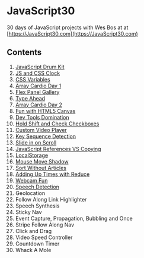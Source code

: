 # JavaScript30
30 days of JavaScript projects with Wes Bos at at [https://JavaScript30.com](https://JavaScript30.com)

## Contents

1.  [JavaScript Drum Kit](https://jscott313.github.io/JavaScript30/01%20-%20Drum%20Kit/drum.html)
2.  [JS and CSS Clock](https://jscott313.github.io/JavaScript30/02%20-%20JS%20and%20CSS%20Clock/clock.html) 
3.  [CSS Variables](https://jscott313.github.io/JavaScript30/03%20-%20JS%20and%20CSS%20Variables/variables.html) 
4.  [Array Cardio Day 1](https://jscott313.github.io/JavaScript30/04%20-%20Array%20Cardio%20Day%201/cardio.html) 
5.  [Flex Panel Gallery](https://jscott313.github.io/JavaScript30/05%20-%20Flex%20Panel%20Gallery/gallery.html)
6.  [Type Ahead](https://jscott313.github.io/JavaScript30/06%20-%20Type%20Ahead/typeahead.html)
7.  [Array Cardio Day 2](https://jscott313.github.io/JavaScript30/07%20-%20Array%20Cardio%20Day%202/cardio.html)
8.  [Fun with HTML5 Canvas](https://jscott313.github.io/JavaScript30/08%20-%20Fun%20with%20HTML5%20Canvas/canvas.html)
9.  [Dev Tools Domination](https://jscott313.github.io/JavaScript30/09%20-%20Dev%20Tools%20Domination/devtools.html)
10. [Hold Shift and Check Checkboxes](https://jscott313.github.io/JavaScript30/10%20-%20Hold%20Shift%20and%20Check%20Checkboxes/checkboxes.html)
11. [Custom Video Player](https://jscott313.github.io/JavaScript30/11%20-%20Custom%20Video%20Player/index.html)
12. [Key Sequence Detection	](https://jscott313.github.io/JavaScript30/12%20-%20Key%20Sequence%20Detection/konami.html)
13. [Slide in on Scroll](https://jscott313.github.io/JavaScript30/13%20-%20Slide%20in%20on%20Scroll/slide.html)
14. [JavaScript References VS Copying	](https://jscott313.github.io/JavaScript30/14%20-%20JavaScript%20References%20VS%20Copying/reference.html)
15. [LocalStorage](https://jscott313.github.io/JavaScript30/15%20-%20LocalStorage/localstorage.html)
16. [Mouse Move Shadow](https://jscott313.github.io/JavaScript30/16%20-%20Mouse%20Move%20Shadow/shadow.html)
17. [Sort Without Articles](https://jscott313.github.io/JavaScript30/17%20-%20Sort%20Without%20Articles/sort.html)
18. [Adding Up Times with Reduce](https://jscott313.github.io/JavaScript30/18%20-%20Adding%20Up%20Times%20with%20Reduce/times.html)
19. [Webcam Fun](https://jscott313.github.io/JavaScript30/19%20-%20Webcam%20Fun/index.html)
20. [Speech Detection](https://jscott313.github.io/JavaScript30/20%20-%20Speech%20Detection/speech.html)
21. Geolocation
22. Follow Along Link Highlighter
23. Speech Synthesis
24. Sticky Nav
25. Event Capture, Propagation, Bubbling and Once	
26. Stripe Follow Along Nav
27. Click and Drag
28. Video Speed Controller
29. Countdown Timer
30. Whack A Mole
